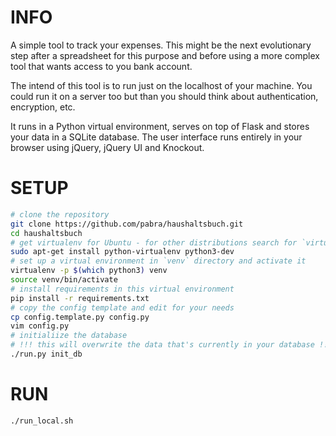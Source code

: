 # INFO

A simple tool to track your expenses. This might be the next evolutionary step after
a spreadsheet for this purpose and before using a more complex tool that wants
access to you bank account.

The intend of this tool is to run just on the localhost of your machine. You could
run it on a server too but than you should think about authentication, encryption, etc.

It runs in a Python virtual environment, serves on top of Flask and stores your
data in a SQLite database. The user interface runs entirely in your browser using
jQuery, jQuery UI and Knockout.

# SETUP

```bash
# clone the repository
git clone https://github.com/pabra/haushaltsbuch.git
cd haushaltsbuch
# get virtualenv for Ubuntu - for other distributions search for `virtualenv` in the repository
sudo apt-get install python-virtualenv python3-dev
# set up a virtual environment in `venv` directory and activate it
virtualenv -p $(which python3) venv
source venv/bin/activate
# install requirements in this virtual environment
pip install -r requirements.txt
# copy the config template and edit for your needs
cp config.template.py config.py
vim config.py
# initialiize the database
# !!! this will overwrite the data that's currently in your database !!!
./run.py init_db
```

# RUN

```bash
./run_local.sh
```

